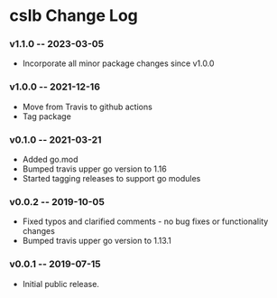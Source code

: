 # cslb Change Log
### v1.1.0 -- 2023-03-05
  * Incorporate all minor package changes since v1.0.0
### v1.0.0 -- 2021-12-16
  * Move from Travis to github actions
  * Tag package
### v0.1.0 -- 2021-03-21
  * Added go.mod
  * Bumped travis upper go version to 1.16
  * Started tagging releases to support go modules
### v0.0.2 -- 2019-10-05
  * Fixed typos and clarified comments - no bug fixes or functionality changes
  * Bumped travis upper go version to 1.13.1
### v0.0.1 -- 2019-07-15
  * Initial public release.
